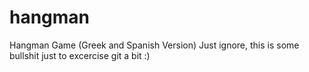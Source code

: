# hangman
Hangman Game (Greek and Spanish Version)
Just ignore, this is some bullshit just to excercise git a bit :)
